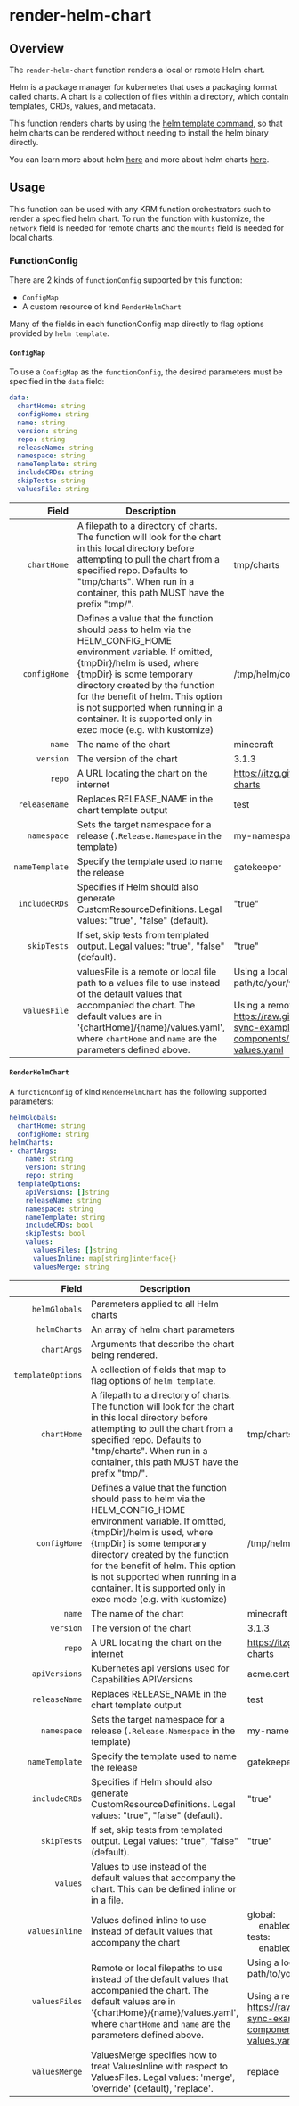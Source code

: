 # render-helm-chart

## Overview

<!--mdtogo:Short-->

The `render-helm-chart` function renders a local or remote Helm chart. 

<!--mdtogo-->

Helm is a package manager for kubernetes that uses a packaging format
called charts. A chart is a collection of files within a directory, which 
contain templates, CRDs, values, and metadata. 

This function renders charts by using the [helm template command],
so that helm charts can be rendered without needing to install the
helm binary directly.

You can learn more about helm [here][helm] and more about helm
charts [here][charts].

## Usage

This function can be used with any KRM function orchestrators such to render a specified helm chart.
To run the function with kustomize, the `network` field is needed for remote charts and the `mounts` 
field is needed for local charts.

### FunctionConfig

There are 2 kinds of `functionConfig` supported by this function:

- `ConfigMap`
- A custom resource of kind `RenderHelmChart`

Many of the fields in each functionConfig map directly to flag options provided by `helm template`.

#### `ConfigMap`
To use a `ConfigMap` as the `functionConfig`, the desired parameters must be
specified in the `data` field:

```yaml
data:
  chartHome: string
  configHome: string
  name: string
  version: string
  repo: string
  releaseName: string
  namespace: string
  nameTemplate: string
  includeCRDs: string
  skipTests: string
  valuesFile: string
```


| Field           |  Description | Example
| -----------:    |  ----------- | -----------
`chartHome`       | A filepath to a directory of charts. The function will look for the chart in this local directory before attempting to pull the chart from a specified repo. Defaults to "tmp/charts". When run in a container, this path MUST have the prefix "tmp/". | tmp/charts
`configHome`      | Defines a value that the function should pass to helm via the HELM_CONFIG_HOME environment variable. If omitted, {tmpDir}/helm is used, where {tmpDir} is some temporary directory created by the function for the benefit of helm. This option is not supported when running in a container. It is supported only in exec mode (e.g. with kustomize) | /tmp/helm/config
`name`            | The name of the chart | minecraft
`version`         | The version of the chart | 3.1.3
`repo`            | A URL locating the chart on the internet | https://itzg.github.io/minecraft-server-charts
`releaseName`     | Replaces RELEASE_NAME in the chart template output | test
`namespace`       | Sets the target namespace for a release (`.Release.Namespace` in the template) | my-namespace
`nameTemplate`    | Specify the template used to name the release | gatekeeper
`includeCRDs`     | Specifies if Helm should also generate CustomResourceDefinitions. Legal values: "true", "false" (default). | "true"
`skipTests`       | If set, skip tests from templated output. Legal values: "true", "false" (default). | "true"
`valuesFile`      | valuesFile is a remote or local file path to a values file to use instead of the default values that accompanied the chart. The default values are in '{chartHome}/{name}/values.yaml', where `chartHome` and `name` are the parameters defined above. | Using a local values file: path/to/your/values.yaml <br> <br> Using a remote values file: https://raw.githubusercontent.com/config-sync-examples/helm-components/main/cert-manager-values.yaml


#### `RenderHelmChart`
A `functionConfig` of kind `RenderHelmChart` has the following supported parameters: 

```yaml
helmGlobals:
  chartHome: string
  configHome: string
helmCharts:
- chartArgs: 
    name: string
    version: string
    repo: string
  templateOptions:
    apiVersions: []string
    releaseName: string
    namespace: string
    nameTemplate: string
    includeCRDs: bool
    skipTests: bool
    values:
      valuesFiles: []string
      valuesInline: map[string]interface{}
      valuesMerge: string
```

| Field           |  Description | Example
| -----------:    |  ----------- | -----------
`helmGlobals`     | Parameters applied to all Helm charts
`helmCharts`      | An array of helm chart parameters
`chartArgs`       | Arguments that describe the chart being rendered. 
`templateOptions` | A collection of fields that map to flag options of `helm template`. 
`chartHome`       | A filepath to a directory of charts. The function will look for the chart in this local directory before attempting to pull the chart from a specified repo. Defaults to "tmp/charts". When run in a container, this path MUST have the prefix "tmp/". | tmp/charts
`configHome`      | Defines a value that the function should pass to helm via the HELM_CONFIG_HOME environment variable. If omitted, {tmpDir}/helm is used, where {tmpDir} is some temporary directory created by the function for the benefit of helm. This option is not supported when running in a container. It is supported only in exec mode (e.g. with kustomize) | /tmp/helm/config
`name`            | The name of the chart | minecraft
`version`         | The version of the chart | 3.1.3
`repo`            | A URL locating the chart on the internet | https://itzg.github.io/minecraft-server-charts
`apiVersions`     | Kubernetes api versions used for Capabilities.APIVersions | acme.cert-manager.io/v1
`releaseName`     | Replaces RELEASE_NAME in the chart template output | test
`namespace`       | Sets the target namespace for a release (`.Release.Namespace` in the template) | my-namespace
`nameTemplate`    | Specify the template used to name the release | gatekeeper
`includeCRDs`     | Specifies if Helm should also generate CustomResourceDefinitions. Legal values: "true", "false" (default). | "true"
`skipTests`       | If set, skip tests from templated output. Legal values: "true", "false" (default). | "true"
`values`          | Values to use instead of the default values that accompany the chart. This can be defined inline or in a file. 
`valuesInline`    | Values defined inline to use instead of default values that accompany the chart |  global: <br> &emsp; enabled: false <br> tests: <br> &emsp; enabled: false  
`valuesFiles`     | Remote or local filepaths to use instead of the default values that accompanied the chart. The default values are in '{chartHome}/{name}/values.yaml', where `chartHome` and `name` are the parameters defined above. | Using a local values file: path/to/your/values.yaml <br> <br> Using a remote values file: https://raw.githubusercontent.com/config-sync-examples/helm-components/main/cert-manager-values.yaml
`valuesMerge`     | ValuesMerge specifies how to treat ValuesInline with respect to ValuesFiles. Legal values: 'merge', 'override' (default), 'replace'. | replace

[helm]: https://helm.sh/
[charts]: https://helm.sh/docs/topics/charts/
[helm template command]: https://helm.sh/docs/helm/helm_template/
